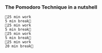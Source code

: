 ### The Pomodoro Technique in a nutshell
```plain text
🍅25 min work
5 min break🥫
🍅25 min work
5 min break🥫
🍅25 min work
5 min break🥫
🍅25 min work
20 min break🥫
```
